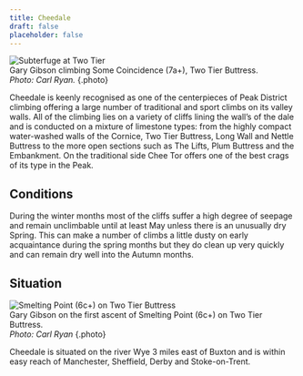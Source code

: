 ```yaml
---
title: Cheedale
draft: false
placeholder: false
---
```




![Subterfuge at Two Tier](/img/peak/cheedale/Subterfuge-1.jpg)  
Gary Gibson climbing Some Coincidence (7a+), Two Tier Buttress.  
_Photo: Carl Ryan._
{.photo}

Cheedale is keenly recognised as one of the centerpieces of Peak District climbing offering a large number of traditional and sport climbs on its valley walls. All of the climbing lies on a variety of cliffs lining the wall’s of the dale and is conducted on a mixture of limestone types: from the highly compact water-washed walls of the Cornice, Two Tier Buttress, Long Wall and Nettle Buttress to the more open sections such as The Lifts, Plum Buttress and the Embankment. On the traditional side Chee Tor offers one of the best crags of its type in the Peak.

## Conditions

During the winter months most of the cliffs suffer a high degree of seepage and remain unclimbable until at least May unless there is an unusually dry Spring. This can make a number of climbs a little dusty on early acquaintance during the spring months but they do clean up very quickly and can remain dry well into the Autumn months.

## Situation


![Smelting Point (6c+) on Two Tier Buttress](/img/peak/cheedale/smelting-point-1.jpg)  
Gary Gibson on the first ascent of Smelting Point (6c+) on Two Tier Buttress.  
_Photo: Carl Ryan_
{.photo}

Cheedale is situated on the river Wye 3 miles east of Buxton and is within easy reach of Manchester, Sheffield, Derby and Stoke-on-Trent.